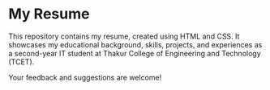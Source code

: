 ﻿# My Resume

This repository contains my resume, created using HTML and CSS. It showcases my educational background, skills, projects, and experiences as a second-year IT student at Thakur College of Engineering and Technology (TCET). 

Your feedback and suggestions are welcome!
